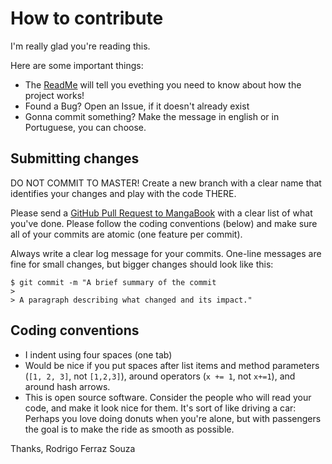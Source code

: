 # How to contribute

I'm really glad you're reading this.

Here are some important things:

- The [ReadMe](https://github.com/CodeWracker/MangaBookmark-Chrome-Extension/blob/develop/README.md) will tell you evething you need to know about how the project works!
- Found a Bug? Open an Issue, if it doesn't already exist
- Gonna commit something? Make the message in english or in Portuguese, you can choose.

## Submitting changes

DO NOT COMMIT TO MASTER! Create a new branch with a clear name that identifies your changes and play with the code THERE.

Please send a [GitHub Pull Request to MangaBook](https://github.com/CodeWracker/MangaBookmark-Chrome-Extension/new/) with a clear list of what you've done. Please follow the coding conventions (below) and make sure all of your commits are atomic (one feature per commit).

Always write a clear log message for your commits. One-line messages are fine for small changes, but bigger changes should look like this:

    $ git commit -m "A brief summary of the commit
    >
    > A paragraph describing what changed and its impact."

## Coding conventions

- I indent using four spaces (one tab)
- Would be nice if you put spaces after list items and method parameters (`[1, 2, 3]`, not `[1,2,3]`), around operators (`x += 1`, not `x+=1`), and around hash arrows.
- This is open source software. Consider the people who will read your code, and make it look nice for them. It's sort of like driving a car: Perhaps you love doing donuts when you're alone, but with passengers the goal is to make the ride as smooth as possible.

Thanks,
Rodrigo Ferraz Souza
